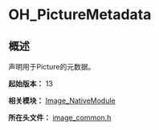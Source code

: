 # OH_PictureMetadata

## 概述

声明用于Picture的元数据。

**起始版本：** 13

**相关模块：** [Image_NativeModule](capi-image-nativemodule.md)

**所在头文件：** [image_common.h](capi-image-common-h.md)

